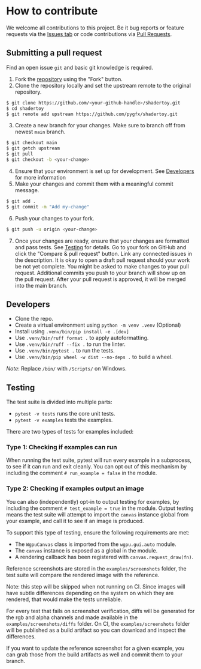 # How to contribute

We welcome all contributions to this project. Be it bug reports or feature requests via the [Issues tab](https://github.com/pygfx/shadertoy/issues) or code contributions via [Pull Requests](https://github.com/pygfx/shadertoy/pulls).


## Submitting a pull request 

Find an open issue 
`git` and basic git knowledge is required.

1. Fork the [repository](https://github.com/pygfx/shadertoy) using the "Fork" button.
2. Clone the repository locally and set the upstream remote to the original repository.
```bash
$ git clone https://github.com/<your-github-handle>/shadertoy.git
$ cd shadertoy
$ git remote add upstream https://github.com/pygfx/shadertoy.git
```
3. Create a new branch for your changes. Make sure to branch off from newest `main` branch.
```bash
$ git checkout main
$ git getch upstream
$ git pull 
$ git checkout -b <your-change>
```
4. Ensure that your environment is set up for development. See [Developers](#developers) for more information
5. Make your changes and commit them with a meaningful commit message.
```bash
$ git add .
$ git commit -m "Add my-change"
```
6. Push your changes to your fork.
```bash
$ git push -u origin <your-change>
```
7. Once your changes are ready, ensure that your changes are formatted and pass tests. See [Testing](#testing) for details.
Go to your fork on GitHub and click the "Compare & pull request" button. Link any connected issues in the description. It is okay to open a draft pull request should your work be not yet complete. 
You might be asked to make changes to your pull request. Additional commits you push to your branch will show up on the pull request. After your pull request is approved, it will be merged into the main branch.

## Developers

* Clone the repo.
* Create a virtual environment using `python -m venv .venv` (Optional)
* Install using `.venv/bin/pip install -e .[dev]`
* Use `.venv/bin/ruff format .` to apply autoformatting.
* Use `.venv/bin/ruff --fix .` to run the linter.
* Use `.venv/bin/pytest .` to run the tests.
* Use `.venv/bin/pip wheel -w dist --no-deps .` to build a wheel.

*Note*: Replace `/bin/` with `/Scripts/` on Windows.

## Testing

The test suite is divided into multiple parts:

* `pytest -v tests` runs the core unit tests.
* `pytest -v examples` tests the examples.

There are two types of tests for examples included:

### Type 1: Checking if examples can run

When running the test suite, pytest will run every example in a subprocess, to
see if it can run and exit cleanly. You can opt out of this mechanism by
including the comment `# run_example = false` in the module.

### Type 2: Checking if examples output an image

You can also (independently) opt-in to output testing for examples, by including
the comment `# test_example = true` in the module. Output testing means the test
suite will attempt to import the `canvas` instance global from your example, and
call it to see if an image is produced.

To support this type of testing, ensure the following requirements are met:

* The `WgpuCanvas` class is imported from the `wgpu.gui.auto` module.
* The `canvas` instance is exposed as a global in the module.
* A rendering callback has been registered with `canvas.request_draw(fn)`.

Reference screenshots are stored in the `examples/screenshots` folder, the test
suite will compare the rendered image with the reference.

Note: this step will be skipped when not running on CI. Since images will have
subtle differences depending on the system on which they are rendered, that
would make the tests unreliable.

For every test that fails on screenshot verification, diffs will be generated
for the rgb and alpha channels and made available in the
`examples/screenshots/diffs` folder. On CI, the `examples/screenshots` folder
will be published as a build artifact so you can download and inspect the
differences.

If you want to update the reference screenshot for a given example, you can grab
those from the build artifacts as well and commit them to your branch.